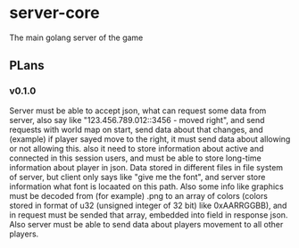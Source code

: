 # server-core
The main golang server of the game

## PLans
### v0.1.0
Server must be able to accept json, what can request some data from server, also say like "123.456.789.012::3456 - moved right", and send requests with world map on start, send data about that changes, and (example) if player sayed move to the right, it must send data about allowing or not allowing this. also it need to store information about active and connected in this session users, and must be able to store long-time information about player in json. Data stored in different files in file system of server, but client only says like "give me the font", and server store information what font is locaated on this path. Also some info like graphics must be decoded from (for example) .png to an array of colors (colors stored in format of u32 (unsigned integer of 32 bit) like 0xAARRGGBB), and in request must be sended that array, embedded into field in response json. Also server must be able to send data about players movement to all other players.
